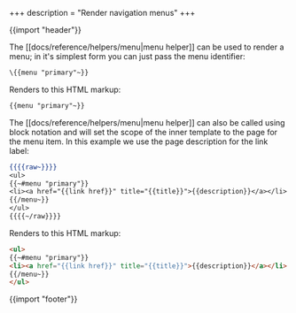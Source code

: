 +++
description = "Render navigation menus"
+++

{{import "header"}}

The [[docs/reference/helpers/menu|menu helper]] can be used to render a menu; in it's simplest form you can just pass the menu identifier:

```handlebars
\{{menu "primary"~}}
```

Renders to this HTML markup:

```html
{{menu "primary"~}}
```

The [[docs/reference/helpers/menu|menu helper]] can also be called using block notation and will set the scope of the inner template to the page for the menu item. In this example we use the page description for the link label:

```handlebars
{{{{raw~}}}}
<ul>
{{~#menu "primary"}}
<li><a href="{{link href}}" title="{{title}}">{{description}}</a></li>
{{/menu~}}
</ul>
{{{{~/raw}}}}
```

Renders to this HTML markup:

```html
<ul>
{{~#menu "primary"}}
<li><a href="{{link href}}" title="{{title}}">{{description}}</a></li>
{{/menu~}}
</ul>
```

{{import "footer"}}
